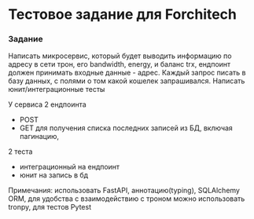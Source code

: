 Тестовое задание для Forchitech
==============================
### Задание
Написать микросервис, который будет выводить информацию по адресу в сети трон, его bandwidth, energy, и баланс trx, ендпоинт должен принимать входные данные - адрес.
Каждый запрос писать в базу данных, с полями о том какой кошелек запрашивался.
Написать юнит/интеграционные тесты

У сервиса 2 ендпоинта
- POST
- GET для получения списка последних записей из БД, включая пагинацию,

2 теста
- интеграционный на ендпоинт
- юнит на запись в бд

Примечания: использовать FastAPI, аннотацию(typing), SQLAlchemy ORM, для удобства с взаимодействию с троном можно использовать tronpy, для тестов Pytest